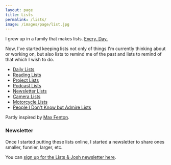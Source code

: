 ```yaml
---
layout: page
title: Lists
permalink: /lists/
image: /images/page/list.jpg
---
```

I grew up in a family that makes lists. [Every. Day.](/images/page/list.jpg)

Now, I've started keeping lists not only of things I'm currently thinking about or working on, but also lists to remind me of the past and lists to remind of that which I wish to do.

- [Daily Lists](/lists/daily)
- [Reading Lists](/lists/reading)
- [Project Lists](/lists/project)
- [Podcast Lists](/lists/podcast)
- [Newsletter Lists](/lists/newsletter)
- [Camera Lists](/lists/camera)
- [Motorcycle Lists](/lists/motorcycle)
- [People I Don't Know but Admire Lists](/lists/people-i-admire)

Partly inspired by [Max Fenton](http://maxfenton.com/biblio/).

### Newsletter
Once I started putting these lists online, I started a newsletter to share ones smaller, funnier, larger, etc.

You can [sign up for the Lists & Josh newsletter here](http://tinyletter.com/lists).
